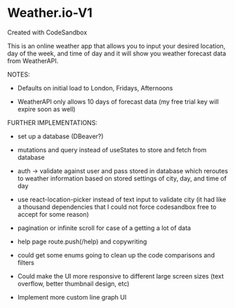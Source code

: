 # Weather.io-V1
Created with CodeSandbox


This is an online weather app that allows you to input your desired location, day of the week, and time of day and it will show you weather forecast data from WeatherAPI.

NOTES:

- Defaults on initial load to London, Fridays, Afternoons

- WeatherAPI only allows 10 days of forecast data (my free trial key will expire soon as well)

FURTHER IMPLEMENTATIONS:

- set up a database (DBeaver?)

- mutations and query instead of useStates to store and fetch from database

- auth -> validate against user and pass stored in database which reroutes to weather information based on stored settings of city, day, and time of day

- use react-location-picker instead of text input to validate city (it had like a thousand dependencies that I could not force codesandbox free to accept for some reason)

- pagination or infinite scroll for case of a getting a lot of data

- help page route.push(/help) and copywriting 

- could get some enums going to clean up the code comparisons and filters

- Could make the UI more responsive to different large screen sizes (text overflow, better thumbnail design, etc)

- Implement more custom line graph UI 
